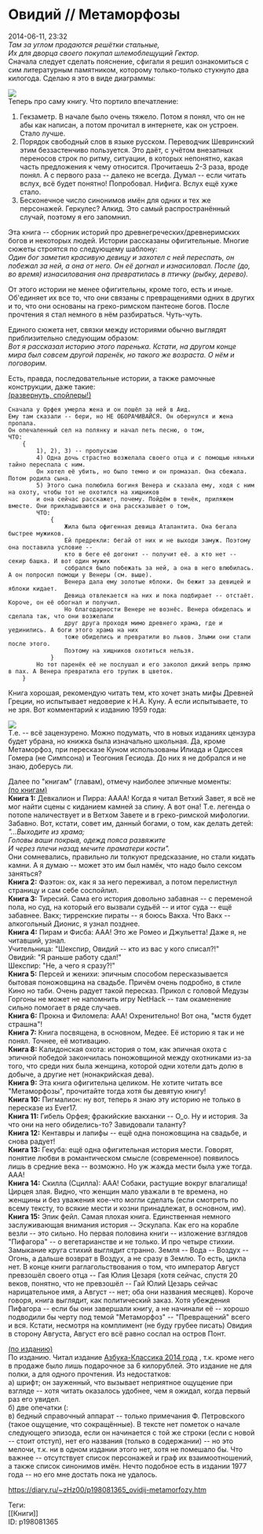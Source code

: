 Овидий // Метаморфозы
======================

   
 2014-06-11, 23:32   
    *Там за углом продаются решётки стальные,   
 Их для дворца своего покупал шлемоблещущий Гектор.*     
 Сначала следует сделать пояснение, сфигали я решил ознакомиться с сим литературным памятником, которому только-только стукнуло два килогода. Сделаю я это в виде диаграммы:   
   
  ![](http://s018.radikal.ru/i513/1406/01/6a5da0a0dc2b.png)    
 Теперь про саму книгу. Что портило впечатление:   
 1) Гекзаметр. В начале было очень тяжело. Потом я понял, что он не абы как написан, а потом прочитал в интернете, как он устроен. Стало лучше.   
 2) Порядок свободный слов в языке русском. Переводчик Шевринский этим беззастенчиво пользуется. Это даёт, с учётом внезапных переносов строк по ритму, ситуации, в которых непонятно, какая часть предложения к чему относится. Прочитаешь 2-3 раза, вроде понял. А с первого раза -- далеко не всегда. Думал -- если читать вслух, всё будет понятно! Попробовал. Нифига. Вслух ещё хуже стало.   
 3) Бесконечное число синонимов имён для одних и тех же персонажей. Геркулес? Алкид. Это самый распространённый случай, поэтому я его запомнил.   
   
 Эта книга -- сборник историй про древнегреческих/древнеримских богов и некоторых людей. Истории рассказаны офигительные. Многие сюжеты строятся по следующему шаблону:   
  *Один бог заметил красивую девицу и захотел с ней переспать, он побежал за ней, а она от него. Он её догнал и изнасиловал. После (до, во время) изнасилования она превратилась в птичку (рыбку, дерево).*    
   
 От этого истории не менее офигительны, кроме того, есть и иные. Об'единяет их все то, что они связаны с превращениями одних в других и то, что они основаны на греко-римском пантеоне богов. После прочтения я стал немного в нём разбираться. Чуть-чуть.   
   
 Единого сюжета нет, связки между историями обычно выглядят приблизительно следующим образом:   
  *Вот я рассказал историю этого паренька. Кстати, на другом конце мира был совсем другой паренёк, но такого же возраста. О нём и поговорим.*    
   
 Есть, правда, последовательные истории, а также рамочные конструкции, даже такие:   
  [(развернуть, спойлеры!)](https://zHz00.diary.ru/p198081365.htm?index=1#linkmore198081365m1)      
 
```
Cначала у Орфея умерла жена и он пошёл за ней в Аид.  
Ему там сказали -- бери, но НЕ ОБОРАЧИВАЙСЯ. Он обернулся и жена пропала.  
Он опечаленный сел на полянку и начал петь песню, о том,  
ЧТО:  
	{  
		1), 2), 3) -- пропускаю  
		4) Одна дочь страстно возжелала своего отца и с помощью няньки тайно переспала с ним.  
		Он хотел её убить, но было темно и он промазал. Она сбежала. Потом родила сына.  
		5) Этого сына полюбила богиня Венера и сказала ему, ходя с ним на охоту, чтобы тот не охотился на хищников  
		и она сейчас расскажет, почему. Пойдём в тенёк, приляжем вместе. Они прикладываются и она рассказывает о том,  
		ЧТО:  
			{  
				Жила была офигенная девица Аталантита. Она бегала быстрее мужиков.  
				Ей предрекли: бегай от них и не выходи замуж. Поэтому она поставила условие --  
				кто в беге её догонит -- получит её. а кто нет -- секир башка. И вот один мужик  
				собрался было побежать за ней, а она в него влюбилась. А он попросил помощи у Венеры (см. выше).  
				Венера дала ему золотые яблоки. Он бежит за девицей и яблоки кидает.  
				Девица отвлекается на них и пока подбирает -- отстаёт. Короче, он её обогнал и получил.  
				Но благодарности Венере не вознёс. Венера обиделась и сделала так, что они возжелали  
				друг друга проходя мимо древнего храма, где и уединились. А боги этого храма на них  
				тоже обиделись и превратили во львов. Злыми они стали после этого.  
				Поэтому на хищников охотиться нельзя.  
			}  
		Но тот паренёк её не послушал и его заколол дикий вепрь прямо в пах. А Венера превратила его трупик в цветок.  
	}  

```
     
   
 Книга хорошая, рекомендую читать тем, кто хочет знать мифы Древней Греции, но испытывает недоверие к Н.А. Куну. А если испытываете, то не зря. Вот комментарий к изданию 1959 года:   
   
   [![](http://s020.radikal.ru/i715/1406/75/134f04295df6t.jpg)](http://radikal.ru/fp/e3599aba8f43441c9cc77175ce9f753f)     
 Т.е. -- всё зацензурено. Можно подумать, что в новых изданиях цензура будет убрана, но книжка была изначально школьная. Да, кроме Метаморфоз, при пересказе Куном использованы Илиада и Одиссея Гомера (не Симпсона) и Теогония Гесиода. До них я не добрался и не знаю, доберусь ли.   
   
 Далее по "книгам" (главам), отмечу наиболее эпичные моменты:   
  [(по книгам)](https://zHz00.diary.ru/p198081365.htm?index=2#linkmore198081365m2)      
  **Книга 1:**  Девкалион и Пирра: АААА! Когда я читал Ветхий Завет, я всё не мог найти сцены с киданием камней за спину. А вот она! Т.е. легенда о потопе наличествует и в Ветхом Завете и в греко-римской мифологии. Забавно. Вот, кстати, совет им, данный богами, о том, как делать детей:   
  *"...Выходите из храма;   
 Головы ваши покрыв, одежд пояса развяжите   
 И через плечи назад мечите праматери кости".*    
 Они сомневались, правильно ли толкуют предсказание, но стали кидать камни. А я думаю -- может это им был намёк, что надо было сексом заняться?   
  **Книга 2:**  Фаэтон: ох, как я за него переживал, а потом перелистнул страницу и сам себе соспойлил.   
  **Книга 3:**  Тиресий. Сама его история довольно забавная -- с переменой пола, но суд, на который его вызвали судьёй -- и итог суда -- ещё забавнее. Вакх; тирренские пираты -- я боюсь Вакха. Что Вакх -- алкогольный Дионис, я узнал позднее.   
  **Книга 4:**  Пирам и Фисба: ААА! Это же Ромео и Джульетта! Даже я, не читавший, узнал.   
 Учительница: "Шекспир, Овидий -- кто из вас у кого списал?!"   
 Овидий: "Я раньше работу сдал!"   
 Шекспир: "Не, а чего я сразу?!"   
  **Книга 5:**  Персей и женихи: эпичным способом пересказывается бытовая поножовщина на свадьбе. Причём очень подробно, в стиле Кино но таби. Очень радует такой пересказ. Прикол с головой Медузы Горгоны не может не напомнить игру NetHack -- там окаменение сильно помогает в ряде случаев.   
  **Книга 6:**  Прокна и Филомела: ААА! Охренительно! Вот она, "мстя будет страшна"!   
  **Книга 7:**  Книга посвящена, в основном, Медее. Её историю я так и не понял. Точнее, её мотивацию.   
  **Книга 8:**  Калидонская охота: история о том, как эпичная охота с эпичной победой закончилась поножовщиной между охотниками из-за того, что среди них была женщина, которой одни хотели дать долю в добыче, а другие нет (нонакрийская дева).   
  **Книга 9:**  Эта книга офигительна целиком. Не хотите читать все "Метаморфозы", прочитайте тогда хотя бы девятую книгу!   
  **Книга 10:**  Пигмалион: ну вот, теперь я знаю эту историю не только в пересказе из Ever17.   
  **Книга 11:**  Гибель Орфея; фракийские вакханки -- О\_о. Ну и история. За что они на него обиделись-то? Завидовали таланту?   
  **Книга 12:**  Кентавры и лапифы -- ещё одна поножовщина на свадьбе, и снова радует!   
  **Книга 13:**  Гекуба: ещё одна офигительная история мести. Говорят, понятие любви в романтическом смысле (современное) появилось лишь в средние века -- возможно. Но уж жажда мести была уже тогда. ААА!   
  **Книга 14:**  Скилла (Сцилла): ААА! Собаки, растущие вокруг влагалища! Цирцея злая. Видно, что женщин мало уважали в те времена, но женщины и без уважения кое-что могли сделать (если смотреть по всему тексту, то всякие мести и козни принадлежат, в основном, им).   
  **Книга 15:**  Эпик фейл. Самая плохая книга. Единственная немного заслуживающая внимания история -- Эскулапа. Как его на корабле везли -- это сильно. Но первая половина книги -- изложение взглядов "Пифагора" -- о вегетарианстве и не только. И про четыре стихии. Замыкание круга стихий выглядит странно. Земля -- Вода -- Воздух -- Огонь, а дальше возврат в Воздух, а не сразу в Землю. То есть, цикла нет. В конце книги раглагольствования о том, что император Август превзошёл своего отца -- Гая Юлия Цезаря (хотя сейчас, спустя 20 веков, понятно, что не превзошёл -- Гай Юлий Цезарь сейчас нарицательное имя, а Август -- нет; оба они названия месяцев). Короче говоря, книга выглядит, как политический заказ. Хотя убеждения Пифагора -- если бы они завершали книгу, а не начинали её -- хорошо подводили бы черту под темой "Метаморфоз" -- "Превращений" всего и вся. Кстати, несмотря на комплимент (не буду грубее писать) Овидия в сторону Августа, Август его всё равно сослал на остров Понт.     
   
  [(по изданию)](https://zHz00.diary.ru/p198081365.htm?index=3#linkmore198081365m3)      
 По изданию. Читал издание  [Азбука-Классика 2014 года](http://www.labirint.ru/books/151136/)  , т.к. кроме него в продаже было лишь подарочное за 6 килорублей. Это издание не для полки, а для одного прочтения. Из недостатков:   
 а) шрифт; он зауженный, что вызывает неприятное ощущение при взгляде -- хотя читать оказалось удобнее, чем я ожидал, когда первый раз его увидел.   
 б) две опечатки (:   
 в) бедный справочный аппарат -- только примечания Ф. Петровского (такое ощущение, что сокращённые). В тексте нет пометок о начале следующего эпизода, если он начинается с той же строки (если с новой -- стоит отступ), нет его названия (только в содержании) -- но это мелочи, т.к. ни в одном издании этого нет, хотя не помешало бы. Что важнее -- отсутствует список персонажей и граф их взаимоотношений, а также список синонимов имён. Нечто подобное есть в издании 1977 года -- но его мне достать пока не удалось.     
    
 <https://diary.ru/~zHz00/p198081365_ovidij-metamorfozy.htm>   
   
 Теги:   
 [[Книги]]   
 ID: p198081365